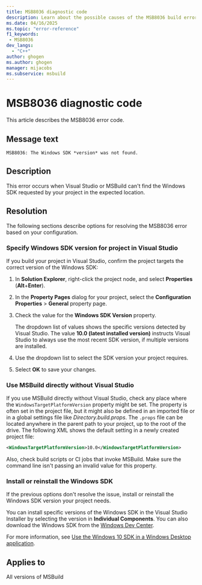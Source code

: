 ```yaml
---
title: MSB8036 diagnostic code
description: Learn about the possible causes of the MSB8036 build error and get troubleshooting tips.
ms.date: 04/16/2025
ms.topic: "error-reference"
f1_keywords:
 - MSB8036
dev_langs:
  - "C++"
author: ghogen
ms.author: ghogen
manager: mijacobs
ms.subservice: msbuild
---
```

# MSB8036 diagnostic code

<!-- :::ErrorDefinitionDescription::: -->
<!-- :::editable-content name="introDescription"::: -->
This article describes the MSB8036 error code.
<!-- :::editable-content-end::: -->

## Message text

`MSB8036: The Windows SDK *version* was not found.`

<!-- :::editable-content name="postOutputDescription"::: -->
## Description

This error occurs when Visual Studio or MSBuild can't find the Windows SDK requested by your project in the expected location.

## Resolution

The following sections describe options for resolving the MSB8036 error based on your configuration.

### Specify Windows SDK version for project in Visual Studio

If you build your project in Visual Studio, confirm the project targets the correct version of the Windows SDK:

1. In **Solution Explorer**, right-click the project node, and select **Properties** (**Alt**+**Enter**).
1. In the **Property Pages** dialog for your project, select the **Configuration Properties** > **General** property page.
1. Check the value for the **Windows SDK Version** property.

   The dropdown list of values shows the specific versions detected by Visual Studio. The value **10.0 (latest installed version)** instructs Visual Studio to always use the most recent SDK version, if multiple versions are installed.

1. Use the dropdown list to select the SDK version your project requires.
1. Select **OK** to save your changes.

### Use MSBuild directly without Visual Studio

If you use MSBuild directly without Visual Studio, check any place where the `WindowsTargetPlatformVersion` property might be set. The property is often set in the project file, but it might also be defined in an imported file or in a global settings file like *Directory.build.props*. The `.props` file can be located anywhere in the parent path to your project, up to the root of the drive. The following XML shows the default setting in a newly created project file:

```xml
<WindowsTargetPlatformVersion>10.0</WindowsTargetPlatformVersion>
```

Also, check build scripts or CI jobs that invoke MSBuild. Make sure the command line isn't passing an invalid value for this property.

### Install or reinstall the Windows SDK

If the previous options don't resolve the issue, install or reinstall the Windows SDK version your project needs.

You can install specific versions of the Windows SDK in the Visual Studio Installer by selecting the version in **Individual Components**. You can also download the Windows SDK from the [Windows Dev Center](https://developer.microsoft.com/windows/downloads/windows-sdk/).

For more information, see [Use the Windows 10 SDK in a Windows Desktop application](/cpp/windows/how-to-use-the-windows-10-sdk-in-a-windows-desktop-application).
<!-- :::editable-content-end::: -->
<!-- :::ErrorDefinitionDescription-end::: -->

## Applies to

All versions of MSBuild